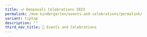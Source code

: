 ```yaml
---
title: 🪔 Deepavali Celebrations 2023
permalink: /moe-kindergarten/events-and-celebrations/permalink/
variant: tiptap
description: ""
third_nav_title: 🎉 Events and Celebrations
---
```

